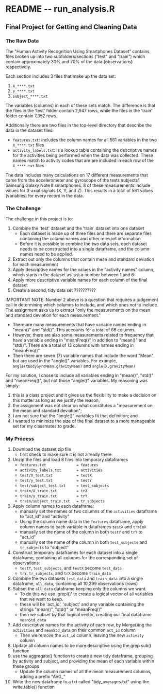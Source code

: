 # README -- run_analysis.R
## Final Project for Getting and Cleaning Data


### The Raw Data
The "Human Activity Recognition Using Smartphones Dataset" contains files broken up into two subfolders/sections ("test" and "train") which contain approximately 30% and 70% of the data (observations) respectively.  

Each section includes 3 files that make up the data set:  

1. `X_****.txt`
2. `y_****.txt`
3. `subject_****.txt`

The variables (columns) in each of these sets match. The difference is that the files in the 'test' folder contain 2,947 rows, while the files in the 'train' folder contain 7,352 rows.  

Additionally there are two files in the top-level directory that describe the data in the dataset files:

- `features.txt`: includes the column names for all 561 variables in the two `X_****.txt` files
- `activity_labels.txt`: is a lookup table containing the descriptive names for the activities being performed when the data was collected. These names match to activity codes that are are included in each row of the `X_****.txt` files
 
The data includes many calculations on 17 different measurements that came from the accelerometer and gyroscope of the tests subjects' Samsung Galaxy Note II smartphones. 8 of these measurements include values for 3-axial signals (X, Y, and Z). This results in a total of 561 values (variables) for every record in the data.
  
 
### The Challenge
The challenge in this project is to:  

1. Combine the 'test' dataset and the 'train' dataset into one dataset
    - Each dataset is made up of three files and there are separate files containing the column names and other relevant information
    - Before it is possible to combine the two data sets, each dataset needs to be constructed into a single dataframe, and the column names need to be applied.
1. Extract out only the columns that contain mean and standard deviation for each measurement
1. Apply descriptive names for the values in the "activity names" column, which starts in the dataset as just a number between 1 and 6
1. Apply more descriptive variable names for each column of the final dataset
1. Create a second, tidy data set ??????????

IMPORTANT NOTE: Number 2 above is a question that requires a judgement call in determining which columns to include, and which ones not to include. The assignment asks us to extract "only the measurements on the mean and standard deviation for each measurement." 

* There are many measurements that have variable names ending in "mean()" and "std()". This accounts for a total of 66 columns.
* However, there are also some measurements related to frequency that have a variable ending in "meanFreq()" in addition to "mean()" and "std()". There are a total of 13 columns with names ending in "meanFreq()"
* Then there are seven (7) variable names that include the word "Mean" but are used in the "angle()" variables. For example, `angle(tBodyGyroMean,gravityMean)` and `angle(X,gravityMean)`

For my solution, I chose to include all variables ending in "mean()", "std()" and "meanFreq()", but not those "angle()" variables.  My reasoning was simply:  

1. this is a class project and it gives us the flexibility to make a decision on this matter as long as we justify the reason; 
2. the assignment was not clear on what constitutes a "measurement on the mean and standard deviation"; 
3. I am not sure that the "angle()" variables fit that definition; and 
4. I wanted to minimize the size of the final dataset to a more manageable set for my classmates to grade.

### My Process
1. Download the dataset zip file
    - first check to make sure it is not already there
1. Unzip the files and load 8 files into temporary dataframes
    - `features.txt              = features`
    - `activity_labels.txt       = activities`
    - `test/X_test.txt           = testX`
    - `test/y_test.txt           = testY`
    - `test/subject_test.txt     = test_subjects`
    - `train/X_train.txt         = trX`
    - `train/y_train.txt         = trY`
    - `train/subject_train.txt   = tr_subjects`
1. Apply column names to each dataframe:
    - manually set the names of two columns of the `activities` dataframe to "act\_id" and "activity"
    - Using the column name data in the `features` dataframe, apply column names to each variable in dataframes `testX` and `trainX`
    - manually set the name of the column in both `testY` and  `trY` to "act\_id"
    - manually set the name of the column in both `test_subjects` and  `tr_subjects` to "subject"
1. Construct temporary dataframes for each dataset into a single dataframe, containing all columns for the corresponding set of observations:
    - `testY`, `test_subjects`, and `testX` become `test_data`
    - `trY`, `tr_subjects`, and `trX` become `train_data`
1. Combine the two datasets `test_data` and `train_data` into a single dataframe, `all_data`, containing all 10,299 observations (rows)
1. Subset the `all_data` dataframe keeping only the columns we want.
    - To do this we use 'grepl()' to create a logical vector of all variables that we want to keep.
    - these will be 'act_id', 'subject' and any variable containing the strings "mean()", "std()" or "meanFreq()"
    - then we subset by that logical vector, creating our final dataframe `meanStd_data`
1. Add descriptive names for the activity of each row, by Merge()ing the `activities` and `meanStd_data` on their common `act_id` column
    - Then we remove the `act_id` column, leaving the new `activity` column
1. Update all column names to be more descriptive using the grep sub() function
1. use the aggregate() function to create a new tidy dataframe, grouping by activity and subject, and providing the mean of each variable within these groups
    - Update the column names of all the mean measurement columns, adding a prefix "AVG_"
1. Write the new dataframe to a txt called "tidy_averages.txt" using the write.table() function

